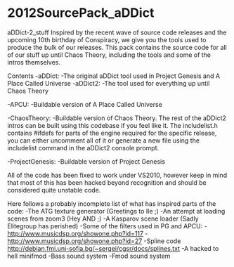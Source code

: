 # 2012SourcePack_aDDict
aDDict-2_stuff
Inspired by the recent wave of source code releases and the upcoming 10th
birthday of Conspiracy, we give you the tools used to produce the bulk of
our releases. This pack contains the source code for all of our stuff up
until Chaos Theory, including the tools and some of the intros themselves.

Contents
-aDDict:
	-The original aDDict tool used in Project Genesis and A Place
	 Called Universe
-aDDict2:
	-The tool used for everything up until Chaos Theory

-APCU:
	-Buildable version of A Place Called Universe

-ChaosTheory:
	-Buildable version of Chaos Theory. The rest of the aDDict2 intros
	 can be built using this codebase if you feel like it. 
	 The includelist.h contains #ifdefs for parts of the engine required
	 for the specific release, you can either uncomment all of it or
	 generate a new file using the includelist command in the aDDict2
	 console prompt.

-ProjectGenesis:
	-Buildable version of Project Genesis

All of the code has been fixed to work under VS2010, however keep in mind
that most of this has been hacked beyond recognition and should be considered
quite unstable code.

Here follows a probably incomplete list of what has inspired parts of the code:
-The ATG texture generator (Greetings to Ile ;)
-An attempt at loading scenes from zoom3 (Hey AND ;)
-A Kasparov scene loader (Sadly Elitegroup has perished)
-Some of the filters used in PG and APCU:
	-http://www.musicdsp.org/showone.php?id=117
	-http://www.musicdsp.org/showone.php?id=27
-Spline code
	http://debian.fmi.uni-sofia.bg/~sergei/cgsr/docs/splines.txt
-A hacked to hell minifmod
-Bass sound system
-Fmod sound system
